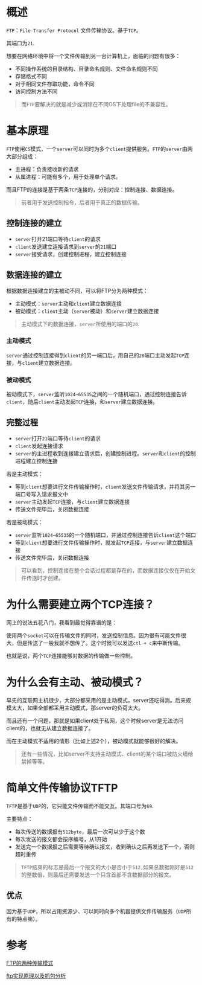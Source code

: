 # 概述
`FTP`：`File Transfer Protocol` 文件传输协议。基于`TCP`。

其端口为`21`.

想要在网络环境中将一个文件传输到另一台计算机上，面临的问题有很多：
+ 不同操作系统的目录结构、目录命名规则、文件命名规则不同
+ 存储格式不同
+ 对于相同文件存取功能，命令不同
+ 访问控制方法不同
> 而`FTP`要解决的就是减少或消除在不同OS下处理file的不兼容性。

# 基本原理
`FTP`使用`CS`模式，一个`server`可以同时为多个`client`提供服务。`FTP`的`server`由两大部分组成：
+ 主进程：负责接收新的请求
+ 从属进程：可能有多个，用于处理单个请求。

而且FTP的连接是基于两条`TCP`连接的，分别对应：控制连接、数据连接。
> 前者用于发送控制指令，后者用于真正的数据传输。

## 控制连接的建立
+ `server`打开21端口等待`client`的请求
+ `client`发送建立连接请求到`server`的`21`端口
+ `server`接受请求，创建控制进程，建立控制连接

## 数据连接的建立
根据数据连接建立的主被动不同，可以将FTP分为两种模式：
+ 主动模式：`server`主动和`client`建立数据连接
+ 被动模式：`client`主动（`server`被动）和`server`建立数据连接
> 主动模式下的数据连接，`server`所使用的端口的`20`.

### 主动模式
`server`通过控制连接得到`client`的另一端口后，用自己的`20`端口主动发起`TCP`连接，与`client`建立数据连接。

### 被动模式
被动模式下，`server`监听`1024~65535`之间的一个随机端口，通过控制连接告诉`client`，随后`client`主动发起`TCP`连接，和`server`建立数据连接。

## 完整过程
+ `server`打开`21`端口等待`client`的请求
+ `client`发起连接请求
+ `server`的主进程收到连接建立请求后，创建控制进程。`server`和`client`的控制进程建立控制连接

若是主动模式：
+ 等到`client`想要进行文件传输操作时，`client`发送文件传输请求，并将其另一端口号写入请求报文中
+ `server`主动发起`TCP`连接，与`client`建立数据连接
+ 传送文件完毕后，关闭数据连接

若是被动模式：
+ `server`监听`1024~65535`的一个随机端口，并通过控制连接告诉`client`这个端口
+ 等到`client`想要进行文件传输操作时，就发起`TCP`连接，与`server`建立数据连接
+ 传送文件完毕后，关闭数据连接

> 可以看到，控制连接在整个会话过程都是存在的，而数据连接仅仅在开始文件传送时才创建。

# 为什么需要建立两个TCP连接？
网上的说法五花八门，我看到最觉得靠谱的是：

使用两个`socket`可以在传输文件的同时，发送控制信息。因为很有可能文件很大，但是传送了一般我就不想传了。这个时候可以发送`ctl + c`来中断传输。

也就是说，两个`TCP`连接能够对数据的传输做一些控制。

# 为什么会有主动、被动模式？
早先的互联网主机很少，大部分都采用的是主动模式，server还吃得消。后来规模太大，如果全部都采用主动模式，那server的负荷太大。

而且还有一个问题，那就是如果client处于私网，这个时候server是无法访问client的，也就无从建立数据连接了。

而在主动模式不适用的情形（比如上述2个），被动模式就能够很好的解决。
> 还有一些情况，比如server不支持主动模式、client的某个端口被防火墙给禁掉等等。

# 简单文件传输协议TFTP
`TFTP`是基于`UDP`的，它只能文件传输而不能交互。其端口号为`69`.

主要特点：
+ 每次传送的数据报有`512byte`，最后一次可以少于这个数
+ 每次发送的报文都会按序编号，从1开始
+ 发送完一个数据报之后需要等待确认报文，收到确认之后再发送下一个，否则超时重传

> `TFTP`结束的标志是最后一个报文的大小是否小于`512,`如果总数据刚好是`512`的整数倍，则最后还需要发送一个只含首部不含数据部分的报文。


## 优点
因为基于`UDP`，所以占用资源少、可以同时向多个机器提供文件传输服务（`UDP`所有的特点嘛）。


# 参考

[FTP的两种传输模式](https://zhuanlan.zhihu.com/p/37963548)

[ftp实现原理以及抓包分析](https://www.jianshu.com/p/05212313d0e2)